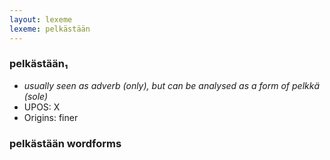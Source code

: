 ```yaml
---
layout: lexeme
lexeme: pelkästään
---
```


###  pelkästään₁

* _usually seen as adverb (only), but can be analysed as a form of *pelkkä* (sole)_
* UPOS:  X
* Origins: finer 


### pelkästään wordforms



